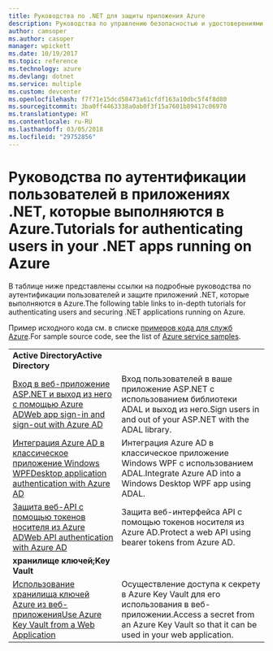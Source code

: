 ```yaml
---
title: Руководства по .NET для защиты приложения Azure
description: Руководства по управлению безопасностью и удостоверениями в приложениях .NET, которые выполняются в Azure.
author: camsoper
ms.author: casoper
manager: wpickett
ms.date: 10/19/2017
ms.topic: reference
ms.technology: azure
ms.devlang: dotnet
ms.service: multiple
ms.custom: devcenter
ms.openlocfilehash: f7f71e15dcd58473a61cfdf163a10dbc5f4f8d80
ms.sourcegitcommit: 3ba0ff4463338a0ab0f3f15a7601b89417c06970
ms.translationtype: HT
ms.contentlocale: ru-RU
ms.lasthandoff: 03/05/2018
ms.locfileid: "29752856"
---
```

# <a name="tutorials-for-authenticating-users-in-your-net-apps-running-on-azure"></a><span data-ttu-id="fd6e2-103">Руководства по аутентификации пользователей в приложениях .NET, которые выполняются в Azure.</span><span class="sxs-lookup"><span data-stu-id="fd6e2-103">Tutorials for authenticating users in your .NET apps running on Azure</span></span>

<span data-ttu-id="fd6e2-104">В таблице ниже представлены ссылки на подробные руководства по аутентификации пользователей и защите приложений .NET, которые выполняются в Azure.</span><span class="sxs-lookup"><span data-stu-id="fd6e2-104">The following table links to in-depth tutorials for authenticating users and securing .NET applications running on Azure.</span></span>

<span data-ttu-id="fd6e2-105">Пример исходного кода см. в списке [примеров кода для служб Azure](https://azure.microsoft.com/resources/samples/?platform=dotnet).</span><span class="sxs-lookup"><span data-stu-id="fd6e2-105">For sample source code, see the list of [Azure service samples](https://azure.microsoft.com/resources/samples/?platform=dotnet).</span></span>

| | |
|---|---|
|<span data-ttu-id="fd6e2-106">**Active Directory**</span><span class="sxs-lookup"><span data-stu-id="fd6e2-106">**Active Directory**</span></span>||
| <span data-ttu-id="fd6e2-107">[Вход в веб-приложение ASP.NET и выход из него с помощью Azure AD][1]</span><span class="sxs-lookup"><span data-stu-id="fd6e2-107">[Web app sign-in and sign-out with Azure AD][1]</span></span> | <span data-ttu-id="fd6e2-108">Вход пользователей в ваше приложение ASP.NET с использованием библиотеки ADAL и выход из него.</span><span class="sxs-lookup"><span data-stu-id="fd6e2-108">Sign users in and out of your ASP.NET with the ADAL library.</span></span>
| <span data-ttu-id="fd6e2-109">[Интеграция Azure AD в классическое приложение Windows WPF][2]</span><span class="sxs-lookup"><span data-stu-id="fd6e2-109">[Desktop application authentication with Azure AD][2]</span></span>| <span data-ttu-id="fd6e2-110">Интеграция Azure AD в классическое приложение Windows WPF с использованием ADAL.</span><span class="sxs-lookup"><span data-stu-id="fd6e2-110">Integrate Azure AD into a Windows Desktop WPF app using ADAL.</span></span> | 
| <span data-ttu-id="fd6e2-111">[Защита веб-API с помощью токенов носителя из Azure AD][3]</span><span class="sxs-lookup"><span data-stu-id="fd6e2-111">[Web API authentication with Azure AD][3]</span></span> | <span data-ttu-id="fd6e2-112">Защита веб-интерфейса API с помощью токенов носителя из Azure AD.</span><span class="sxs-lookup"><span data-stu-id="fd6e2-112">Protect a web API using bearer tokens from Azure AD.</span></span> |
|<span data-ttu-id="fd6e2-113">**хранилище ключей;**</span><span class="sxs-lookup"><span data-stu-id="fd6e2-113">**Key Vault**</span></span>||
| <span data-ttu-id="fd6e2-114">[Использование хранилища ключей Azure из веб-приложения][4]</span><span class="sxs-lookup"><span data-stu-id="fd6e2-114">[Use Azure Key Vault from a Web Application][4]</span></span> | <span data-ttu-id="fd6e2-115">Осуществление доступа к секрету в Azure Key Vault для его использования в веб-приложении.</span><span class="sxs-lookup"><span data-stu-id="fd6e2-115">Access a secret from an Azure Key Vault so that it can be used in your web application.</span></span> | 

[1]: /azure/active-directory/develop/active-directory-devquickstarts-webapp-dotnet
[2]: /azure/active-directory/develop/active-directory-devquickstarts-dotnet
[3]: /azure/active-directory/develop/active-directory-devquickstarts-webapi-dotnet
[4]: /azure/key-vault/key-vault-use-from-web-application